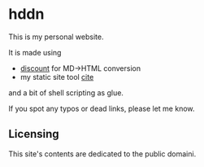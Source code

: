 # hddn

This is my personal website.

It is made using

- [discount](https://www.pell.portland.or.us/~orc/Code/discount/) for MD-\>HTML
  conversion
- my static site tool [cite](https://github.com/hannah-scott/cite)

and a bit of shell scripting as glue.

If you spot any typos or dead links, please let me know.

## Licensing

This site's contents are dedicated to the public domaini.
